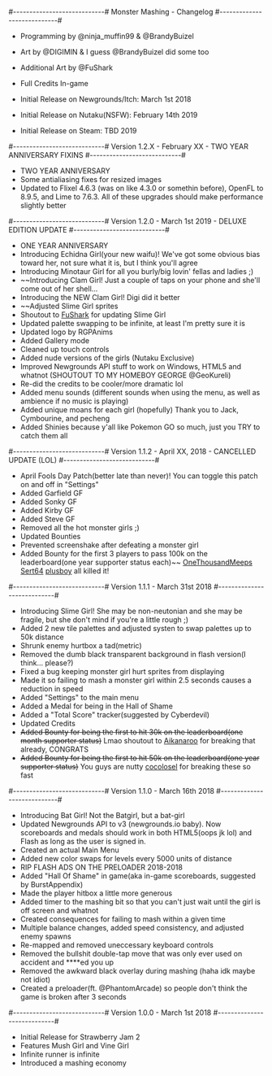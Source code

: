 
#----------------------------#
Monster Mashing - Changelog
#----------------------------#
- Programming by @ninja_muffin99 & @BrandyBuizel
- Art by @DIGIMIN & I guess @BrandyBuizel did some too
- Additional Art by @FuShark
- Full Credits In-game

- Initial Release on Newgrounds/Itch: March 1st 2018
- Initial Release on Nutaku(NSFW): February 14th 2019
- Initial Release on Steam: TBD 2019

#----------------------------#
Version 1.2.X - February XX - TWO YEAR ANNIVERSARY FIXINS
#----------------------------#
- TWO YEAR ANNIVERSARY
- Some antialiasing fixes for resized images
- Updated to Flixel 4.6.3 (was on like 4.3.0 or somethin before), OpenFL to 8.9.5, and Lime to 7.6.3. All of these upgrades should make performance slightly better

#----------------------------#
Version 1.2.0 - March 1st 2019 - DELUXE EDITION UPDATE
#----------------------------#
- ONE YEAR ANNIVERSARY
- Introducing Echidna Girl(your new waifu)! We've got some obvious bias toward her, not sure what it is, but I think you'll agree
- Introducing Minotaur Girl for all you burly/big lovin' fellas and ladies ;)
- ~~Introducing Clam Girl! Just a couple of taps on your phone and she'll come out of her shell...
- Introducing the NEW Clam Girl! Digi did it better
- ~~Adjusted Slime Girl sprites
- Shoutout to [FuShark](https://fushark.newgrounds.com) for updating Slime Girl
- Updated palette swapping to be infinite, at least I'm pretty sure it is
- Updated logo by RGPAnims
- Added Gallery mode
- Cleaned up touch controls
- Added nude versions of the girls (Nutaku Exclusive)
- Improved Newgrounds API stuff to work on Windows, HTML5 and whatnot (SHOUTOUT TO MY HOMEBOY GEORGE @GeoKureli)
- Re-did the credits to be cooler/more dramatic lol
- Added menu sounds (different sounds when using the menu, as well as ambience if no music is playing)
- Added unique moans for each girl (hopefully) Thank you to Jack, Cymbourine, and pecheng
- Added Shinies because y'all like Pokemon GO so much, just you TRY to catch them all


#----------------------------#
Version 1.1.2 - April XX, 2018 - CANCELLED UPDATE (LOL)
#----------------------------#
- April Fools Day Patch(better late than never)! You can toggle this patch on and off in "Settings"
- Added Garfield GF
- Added Sonky GF
- Added Kirby GF
- Added Steve GF
- Removed all the hot monster girls ;)
- Updated Bounties
- Prevented screenshake after defeating a monster girl
- Added Bounty for the first 3 players to pass 100k on the leaderboard(one year supporter status each)~~ [OneThousandMeeps](https://onethousandmeeps.newgrounds.com) [Sert64](https://sert64.newgrounds.com) [plusboy](https://plusboy.newgrounds.com) all killed it!


#----------------------------#
Version 1.1.1 - March 31st 2018
#----------------------------#
- Introducing Slime Girl! She may be non-neutonian and she may be fragile, but she don't mind if you're a little rough ;)
- Added 2 new tile palettes and adjusted systen to swap palettes up to 50k distance
- Shrunk enemy hurtbox a tad(metric)
- Removed the dumb black transparent background in flash version(I think... please?)
- Fixed a bug keeping monster girl hurt sprites from displaying
- Made it so failing to mash a monster girl within 2.5 seconds causes a reduction in speed
- Added "Settings" to the main menu
- Added a Medal for being in the Hall of Shame
- Added a "Total Score" tracker(suggested by Cyberdevil)
- Updated Credits
- ~~Added Bounty for being the first to hit 30k on the leaderboard(one month supporter status)~~ Lmao shoutout to [Aikanaroo](https://aikanaroo.newgrounds.com/) for breaking that already, CONGRATS
- ~~Added Bounty for being the first to hit 50k on the leaderboard(one year supporter status)~~ You guys are nutty [cocolosel](https://cocolosel.newgrounds.com) for breaking these so fast


#----------------------------#
Version 1.1.0 - March 16th 2018
#----------------------------#
- Introducing Bat Girl! Not the Batgirl, but a bat-girl
- Updated Newgrounds API to v3 (newgrounds.io baby). Now scoreboards and medals should work in both HTML5(oops jk lol) and Flash as long as the user is signed in.
- Created an actual Main Menu
- Added new color swaps for levels every 5000 units of distance
- RIP FLASH ADS ON THE PRELOADER 2018-2018
- Added "Hall Of Shame" in game(aka in-game scoreboards, suggested by BurstAppendix)
- Made the player hitbox a little more generous
- Added timer to the mashing bit so that you can't just wait until the girl is off screen and whatnot
- Created consequences for failing to mash within a given time
- Multiple balance changes, added speed consistency, and adjusted enemy spawns
- Re-mapped and removed uneccessary keyboard controls
- Removed the bullshit double-tap move that was only ever used on accident and ****ed you up
- Removed the awkward black overlay during mashing (haha idk maybe not idiot)
- Created a preloader(ft. @PhantomArcade) so people don't think the game is broken after 3 seconds


#----------------------------#
Version 1.0.0 - March 1st 2018
#----------------------------#
- Initial Release for Strawberry Jam 2
- Features Mush Girl and Vine Girl
- Infinite runner is infinite
- Introduced a mashing economy
